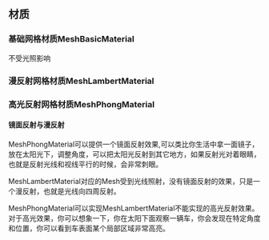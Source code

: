 ## 材质
### 基础网格材质MeshBasicMaterial
不受光照影响

### 漫反射网格材质MeshLambertMaterial

### 高光反射网格材质MeshPhongMaterial

#### 镜面反射与漫反射
MeshPhongMaterial可以提供一个镜面反射效果,可以类比你生活中拿一面镜子，放在太阳光下，调整角度，可以把太阳光反射到其它地方，如果反射光对着眼睛，也就是反射光线和视线平行的时候，会非常刺眼。

MeshLambertMaterial对应的Mesh受到光线照射，没有镜面反射的效果，只是一个漫反射，也就是光线向四周反射。

MeshPhongMaterial可以实现MeshLambertMaterial不能实现的高光反射效果。对于高光效果，你可以想象一下，你在太阳下面观察一辆车，你会发现在特定角度和位置，你可以看到车表面某个局部区域非常高亮。

